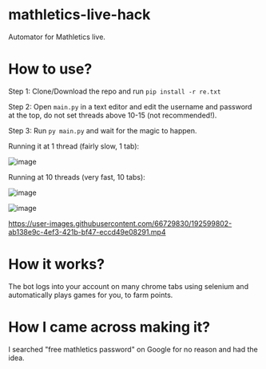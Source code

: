 # mathletics-live-hack
Automator for Mathletics live.

# How to use?
Step 1: Clone/Download the repo and run `pip install -r re.txt`

Step 2: Open `main.py` in a text editor and edit the username and password at the top, do not set threads above 10-15 (not recommended!).

Step 3: Run `py main.py` and wait for the magic to happen.


Running it at 1 thread (fairly slow, 1 tab):

![image](https://user-images.githubusercontent.com/66729830/192599237-8d017b71-f4bb-44fb-9928-3a550a1900c9.png)



Running at 10 threads (very fast, 10 tabs):

![image](https://user-images.githubusercontent.com/66729830/192599671-44e49b3a-dc60-4375-8d73-5d9b8d2bc5c4.png)

![image](https://user-images.githubusercontent.com/66729830/192599673-53bfd928-7d43-473f-b1a5-18604d719f43.png)

https://user-images.githubusercontent.com/66729830/192599802-ab138e9c-4ef3-421b-bf47-eccd49e08291.mp4




# How it works?
The bot logs into your account on many chrome tabs using selenium and automatically plays games for you, to farm points.

# How I came across making it?
I searched "free mathletics password" on Google for no reason and had the idea.



